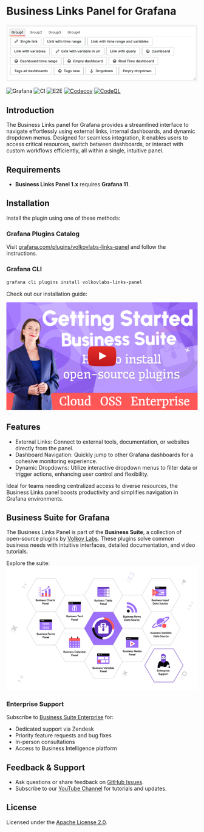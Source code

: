 # Business Links Panel for Grafana

![Links Screenshot](https://github.com/VolkovLabs/business-links/raw/main/src/img/panel.png)

![Grafana](https://img.shields.io/badge/Grafana-11.5-orange)
![CI](https://github.com/volkovlabs/business-links/workflows/CI/badge.svg)
![E2E](https://github.com/volkovlabs/business-links/workflows/E2E/badge.svg)
[![Codecov](https://codecov.io/gh/VolkovLabs/business-links/branch/main/graph/badge.svg)](https://codecov.io/gh/VolkovLabs/business-links)
[![CodeQL](https://github.com/VolkovLabs/business-links/actions/workflows/codeql.yml/badge.svg)](https://github.com/VolkovLabs/business-links/actions/workflows/codeql-analysis.yml)

## Introduction

The Business Links panel for Grafana provides a streamlined interface to navigate effortlessly using external links, internal dashboards, and dynamic dropdown menus. Designed for seamless integration, it enables users to access critical resources, switch between dashboards, or interact with custom workflows efficiently, all within a single, intuitive panel.

## Requirements

- **Business Links Panel 1.x** requires **Grafana 11**.

## Installation

Install the plugin using one of these methods:

### Grafana Plugins Catalog

Visit [grafana.com/plugins/volkovlabs-links-panel](https://grafana.com/grafana/plugins/volkovlabs-links-panel/) and follow the instructions.

### Grafana CLI

```bash
grafana cli plugins install volkovlabs-links-panel
```

Check out our installation guide:

[![Install Business Suite Plugins in Cloud, OSS, Enterprise](https://raw.githubusercontent.com/volkovlabs/.github/main/started.png)](https://youtu.be/1qYzHfPXJF8)

## Features

- External Links: Connect to external tools, documentation, or websites directly from the panel.
- Dashboard Navigation: Quickly jump to other Grafana dashboards for a cohesive monitoring experience.
- Dynamic Dropdowns: Utilize interactive dropdown menus to filter data or trigger actions, enhancing user control and flexibility.

Ideal for teams needing centralized access to diverse resources, the Business Links panel boosts productivity and simplifies navigation in Grafana environments.

## Business Suite for Grafana

The Business Links Panel is part of the **Business Suite**, a collection of open-source plugins by [Volkov Labs](https://volkovlabs.io/). These plugins solve common business needs with intuitive interfaces, detailed documentation, and video tutorials.

Explore the suite:
[![Business Suite for Grafana](https://raw.githubusercontent.com/VolkovLabs/.github/main/business.png)](https://volkovlabs.io/plugins/)

### Enterprise Support

Subscribe to [Business Suite Enterprise](https://volkovlabs.io/pricing/) for:

- Dedicated support via Zendesk
- Priority feature requests and bug fixes
- In-person consultations
- Access to Business Intelligence platform

## Feedback & Support

- Ask questions or share feedback on [GitHub Issues](https://github.com/volkovlabs/business-links/issues).
- Subscribe to our [YouTube Channel](https://youtube.com/@volkovlabs) for tutorials and updates.

## License

Licensed under the [Apache License 2.0](https://github.com/volkovlabs/business-links/blob/main/LICENSE).
